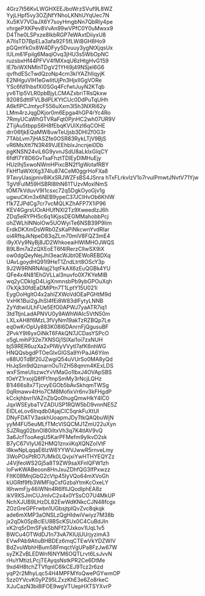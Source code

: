 4Grz7t56KvLWGHXEEJboWrzSVuf9L8WZ
YyjLHpf5vy3OZjNfYNhoLKNhUYqUec7N
Xu5KV7VOaJX6Y7soyHmgbNn7QbRly4pe
vhrgePXKPev8VvAn99wVPfC0Y0uMwxx9
D4The0LSPxze8IkbRGP7eWAxtDiiyxU8
A7IlsTD7BpELa3afa92F5fLWiBGH8Ho9
pGQmYkOx8W4DFyy5Dvuuy3ygNtXjqsUx
IULm61Fpilg6MaqIOvq3jHU3s5WbOpNC
ruzsbxHf44PFVV4fMXxqU6zHtgHvG159
IE7biWXNMlnTDgV21YHi9j49NSjeI6G6
qvfhdEScTwdQzoNp4cm3kIYAZhIIqyjK
E2NHguVlH1eGwlitUjPn3HjxIIGgVORe
YSc6fd1hbsfXi0SGq4FcfwtJuyN2KTqb
yv6Tlp5VLR0pbBjyLCMAZxbriTRsQkxw
9208SdttlFVLBdPLKYtCUc0DdPuTqUHh
A6kfIPCJmtycF556uXxm3l5h3NXRi62y
LMm4rzJqgDKjor0m6Epga4hGP4rYc4Ro
7RmyUCaWhGTVRaFqt0PjnHC2wh07UR9V
ZTijAu5tbppS6H8fEbqKVUlXzl6qCOHE
drr06fjkEQaMW8uwTeUjsb3DHIZf0G3r
7TAbLvm7jHASZfe0OSR83RykLTjV9BjS
vR6MsXtt7N3R49VJEEhblxJncnjei0Db
pgKNSN24viL6G9yvnJSdU8aLkIxGlqCY
6fdfl7Y8D6GvTsaFhztTDlEyDIMHuEjy
HUzIhj5xwoNWmHPixcBN2f1gWotafRBY
FkHf1aWXtXg374lu874CeM0ggrHoFXa8
9TavyUasjpniv8iKxSRJWZFsBS4JSnra
hTxFLrkvIzV1o7rvulPmwtJNvtV71Yjw
TgVtFulM59HSBRI8lhN61TUzvMoxlNmS
tOM7kVduvV9I1csxc72q5DgkOyoGjv1g
ugwuCKm3x6NEB9ypeC37JClHvOb6KhIW
f1k7ZJPdCg7cr7vcMQLKZhAFP7X1iP96
KEV4GgrsUOrAHUfNXl2Tz9XweedIzJ6h
ZDq5eRYPH5c6q1iKjssDEGMMahobbPcj
ohZWLhlNNolOw5UOWyiTe6NSB39P9Iim
ErdkDKXmDsWRb0ZsKaPiNkcwnYvdRIar
oi4RftqJkNpeD83qZLm70mlV8FQZ3mE4
i9yXVy9NyBj8JD2WhkoeaiHWIMHOJWQS
B9LBm7a2zQXEoET6f4IRerzClIwSX9iX
ow0dgQeyNejJhI3eacWJbt0EWoREBDXq
UAvLgoydHQ91I9HeT1ZndLtrt8OScY3p
9J2W9RNRNAIaj21qtFkAX6zEuQGBk4YU
QFe4x4N81EhGVLLal3nuvfo0X7KYeMIB
wq2yCDkIgD4LigXnmnsbPb9ybGPOuXqh
l7kXjk30fdEaDMlPtn7T1LptY15U021i
EygOoHgltO4x2ahlZXWoVdOEaPGHtM9d
VxHK1Bui2gJhSl4fEi8W83dlFytyLNNB
ZyYdtwiULhFUe5EfO0APWJ7yaATR7iq1
3tdTtjnLadAPNVU0y9AWhWAIc5VtN50m
LXLxAH8f6MzL3fVyNm19akTzRZBQp7Le
eq0wKrOpUy883K08l6DAnrnFjQgusuBF
2PvkY9I6yxOiNkT6FAkQN7JCDasYSPcO
o5gLmihP32e7XNSGj1SlXai1oi7zxNUH
bj59RER6uzXa2xPIWyVVytl7afK6nhWG
HNQQsbgdPTOeGIxGIGSa9YrPaJA6Yilm
v88U0TdBf20JZwgiQ54uVUrSo0MA8yQd
HrJqSm9dQznarnOuTrZH58qmm4KExLDS
wxFSmeUIszwcYvVMaGo1lbxJ4OVApSBS
tOeYZ1rxojQ8fFt1tnpSmMy3rNcjLQHz
B1i466s8x7TjcvyEGOb5bAvSkhqmTWSg
0qRmawv4tHo7CM8MofixVr6nv3kFHgdP
kCckjhbvrIVAZnZbQo0hugQmwHkY4IC0
JqxWSEybaTVZADUSP1RQW5bD9vnnNESZ
EIDLeLov6Inqdb0AjajClC5qnkFuXtUI
DNyFDATV3askhUoapmJDyTtkQAQbuWjN
yyM4FU5euMLfTMcVlSQCMJ1ZmU22uXyn
SJZRqg02bnOl80iItxVh3q7K4tlAV9vQ
3a6JcfTooAegU5KarPFMefm9yIkvD2sk
B7yC67VlyU62HMQ1znxiiKqXQNZoIVtF
l8kwNpLqqaE6lzW6YYWVJwwR5rnveLmy
3WoPOsPtRO7UMk0LQvjxiYwHTHYEQYZz
J4VjfeoWS2Gj5a8T9ZW9saXFnlQFW1zh
IoFwKWABeoon8HnJxuZDhfQG3IfPxwzz
FItK08MnjGbG2cVtp45IyVQo64mXVoGh
kUGRtf9fb3WMFlqCsfGzbaYtmKcOxeLY
I6hwmFjy46iWNn4R6lfllJQodIphEA8z
ikV9XSJmCUJmlvC2x4x0YSsCO7U4MkUP
NchXJUB9LHzDL82EwWdKNkcCJN48fcgx
ZOzGreGPFrwbn1UGbsjtpIQvZvc8qkqk
ade6mXMP3aONSLzQgHIdwiVwiyz7M38b
jx2qDk0SpBclEU8BScKSUx0C4CuBdJIn
xK2rq5rDmSFykSbNFf27Jxkov1UqL1v5
BWCu4OTWdDJ1n73vA7KIUjUUrjyzimA3
EVwPAb9AtiuBHBDEz6mqCTEwVkYDZWIV
BdZvuWbhHBum58FmqctVgUPa8FzJw67W
syZKZvBLEDWnf6NYM6OQTLrvt6LsJvvN
rHuYMtizLPcjTEAyqsNstkPR2Ce6DtMe
9xd4H8tchZTVfqnlC6IkCEJ9Tcz2r6zd
yqP2r2MhyLqc54H4MPFMYoQwePGYwmOP
5zz0YVcvK0yPZ95LZxzKhE3e6Zo8rkeC
XJuCazN3bi8lFOE9wgVTUepHXTSYXvrP
